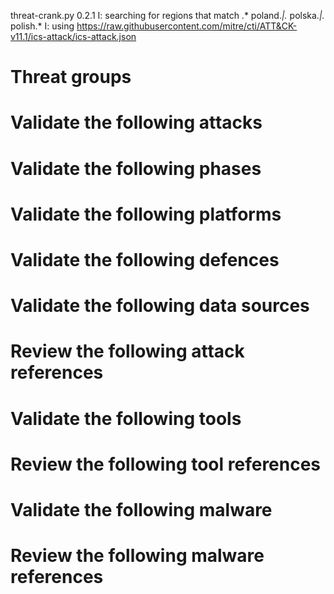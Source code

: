 threat-crank.py 0.2.1
I: searching for regions that match .* poland.*|.* polska.*|.* polish.*
I: using https://raw.githubusercontent.com/mitre/cti/ATT&CK-v11.1/ics-attack/ics-attack.json
# Threat groups


# Validate the following attacks


# Validate the following phases


# Validate the following platforms


# Validate the following defences


# Validate the following data sources


# Review the following attack references


# Validate the following tools


# Review the following tool references


# Validate the following malware


# Review the following malware references


